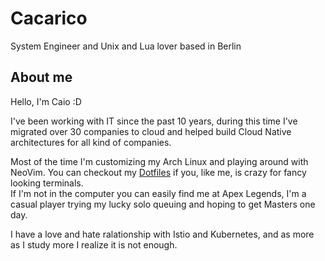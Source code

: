 # Cacarico

System Engineer and Unix and Lua lover based in Berlin

## About me

Hello, I'm Caio :D 

I've been working with IT since the past 10 years, during this time I've migrated over 30 companies to cloud and helped build Cloud Native architectures for all kind of companies.

Most of the time I'm customizing my Arch Linux and playing around with NeoVim. You can checkout my [Dotfiles](https://github.com/cacarico/dotfiles) if you, like me, is crazy for fancy looking terminals.  
If I'm not in the computer you can easily find me at Apex Legends, I'm a casual player trying my lucky solo queuing and hoping to get Masters one day.

I have a love and hate ralationship with Istio and Kubernetes, and as more as I study more I realize it is not enough.
